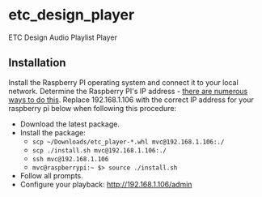 # etc_design_player
ETC Design Audio Playlist Player


## Installation

Install the Raspberry PI operating system and connect it to your local network.
Determine the Raspberry PI's IP address - [there are numerous ways to do this](https://letmegooglethat.com/?q=How+do+I+determine+my+Raspberry+PI%27s+IP+address%3F).
Replace 192.168.1.106 with the correct IP address for your raspberry pi below 
when following this procedure:

 - Download the latest package.
 - Install the package:
    * `scp ~/Downloads/etc_player-*.whl mvc@192.168.1.106:./`
    * `scp ./install.sh mvc@192.168.1.106:./`
    * `ssh mvc@192.168.1.106`
    * `mvc@raspberrypi:~ $> source ./install.sh`
 - Follow all prompts.
 - Configure your playback: http://192.168.1.106/admin

